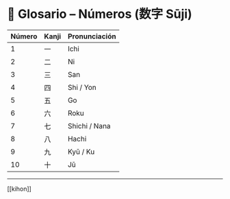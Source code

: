 # 🔢 Glosario – Números (数字 Sūji)

| Número | Kanji | Pronunciación |
| ------ | ----- | ------------- |
| 1      | 一     | Ichi          |
| 2      | 二     | Ni            |
| 3      | 三     | San           |
| 4      | 四     | Shi / Yon     |
| 5      | 五     | Go            |
| 6      | 六     | Roku          |
| 7      | 七     | Shichi / Nana |
| 8      | 八     | Hachi         |
| 9      | 九     | Kyū / Ku      |
| 10     | 十     | Jū            |


---
[[kihon]]